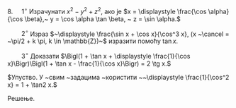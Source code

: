 $8.$ $~~~~1^\circ$ Израчунати $x^2 - y^2 + z^2$, ако је $x = \displaystyle \frac{\cos \alpha}{\cos \beta},~ y = \cos \alpha \tan \beta, ~ z = \sin \alpha.$

$~~~~~~~~2^\circ$ Израз $~\displaystyle \frac{\sin x + \cos x}{\cos^3 x}, (x ~\cancel = ~\pi/2 + k \pi, k \in \mathbb{Z})~$ изразити помоћу $\tan x.$


$~~~~~~~~3^\circ$ Доказати $\Bigl(1 + \tan x + \displaystyle \frac{1}{\cos x}\Bigr)\Bigl(1 + \tan x - \frac{1}{\cos x}\Bigr) = 2 \tg x.$

$Упуство. У ~свим ~задацима ~користити ~~\displaystyle \frac{1}{\cos^2 x} = 1 + \tan2 x.$

Решење.